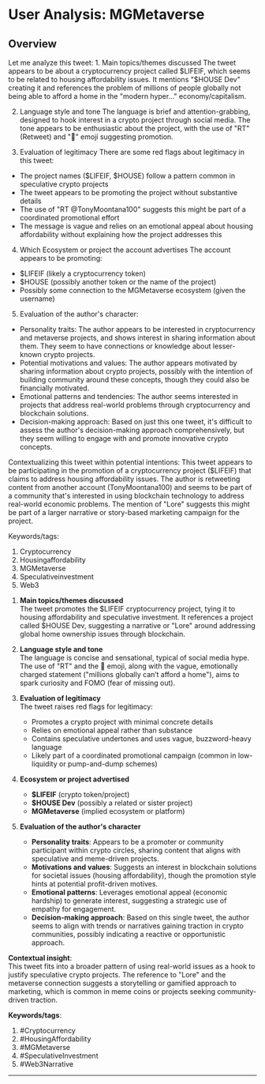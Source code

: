 # User Analysis: MGMetaverse

## Overview

<think>
Let me analyze this tweet:
1. Main topics/themes discussed
The tweet appears to be about a cryptocurrency project called $LIFEIF, which seems to be related to housing affordability issues. It mentions "$HOUSE Dev" creating it and references the problem of millions of people globally not being able to afford a home in the "modern hyper..." economy/capitalism.

2. Language style and tone
The language is brief and attention-grabbing, designed to hook interest in a crypto project through social media. The tone appears to be enthusiastic about the project, with the use of "RT" (Retweet) and "👀" emoji suggesting promotion.

3. Evaluation of legitimacy
There are some red flags about legitimacy in this tweet:
- The project names ($LIFEIF, $HOUSE) follow a pattern common in speculative crypto projects
- The tweet appears to be promoting the project without substantive details
- The use of "RT @TonyMoontana100" suggests this might be part of a coordinated promotional effort
- The message is vague and relies on an emotional appeal about housing affordability without explaining how the project addresses this

4. Which Ecosystem or project the account advertises
The account appears to be promoting:
- $LIFEIF (likely a cryptocurrency token)
- $HOUSE (possibly another token or the name of the project)
- Possibly some connection to the MGMetaverse ecosystem (given the username)

5. Evaluation of the author's character:
- Personality traits: The author appears to be interested in cryptocurrency and metaverse projects, and shows interest in sharing information about them. They seem to have connections or knowledge about lesser-known crypto projects.
- Potential motivations and values: The author appears motivated by sharing information about crypto projects, possibly with the intention of building community around these concepts, though they could also be financially motivated.
- Emotional patterns and tendencies: The author seems interested in projects that address real-world problems through cryptocurrency and blockchain solutions.
- Decision-making approach: Based on just this one tweet, it's difficult to assess the author's decision-making approach comprehensively, but they seem willing to engage with and promote innovative crypto concepts.

Contextualizing this tweet within potential intentions:
This tweet appears to be participating in the promotion of a cryptocurrency project ($LIFEIF) that claims to address housing affordability issues. The author is retweeting content from another account (TonyMoontana100) and seems to be part of a community that's interested in using blockchain technology to address real-world economic problems. The mention of "Lore" suggests this might be part of a larger narrative or story-based marketing campaign for the project.

Keywords/tags:
1. Cryptocurrency
2. Housingaffordability
3. MGMetaverse
4. Speculativeinvestment
5. Web3
</think>

1. **Main topics/themes discussed**  
   The tweet promotes the $LIFEIF cryptocurrency project, tying it to housing affordability and speculative investment. It references a project called $HOUSE Dev, suggesting a narrative or "Lore" around addressing global home ownership issues through blockchain.

2. **Language style and tone**  
   The language is concise and sensational, typical of social media hype. The use of "RT" and the 👀 emoji, along with the vague, emotionally charged statement ("millions globally can’t afford a home"), aims to spark curiosity and FOMO (fear of missing out).

3. **Evaluation of legitimacy**  
   The tweet raises red flags for legitimacy:
   - Promotes a crypto project with minimal concrete details
   - Relies on emotional appeal rather than substance
   - Contains speculative undertones and uses vague, buzzword-heavy language
   - Likely part of a coordinated promotional campaign (common in low-liquidity or pump-and-dump schemes)

4. **Ecosystem or project advertised**  
   - **$LIFEIF** (crypto token/project)
   - **$HOUSE Dev** (possibly a related or sister project)
   - **MGMetaverse** (implied ecosystem or platform)

5. **Evaluation of the author's character**  
   - **Personality traits**: Appears to be a promoter or community participant within crypto circles, sharing content that aligns with speculative and meme-driven projects.
   - **Motivations and values**: Suggests an interest in blockchain solutions for societal issues (housing affordability), though the promotion style hints at potential profit-driven motives.
   - **Emotional patterns**: Leverages emotional appeal (economic hardship) to generate interest, suggesting a strategic use of empathy for engagement.
   - **Decision-making approach**: Based on this single tweet, the author seems to align with trends or narratives gaining traction in crypto communities, possibly indicating a reactive or opportunistic approach.

**Contextual insight**:  
This tweet fits into a broader pattern of using real-world issues as a hook to justify speculative crypto projects. The reference to "Lore" and the metaverse connection suggests a storytelling or gamified approach to marketing, which is common in meme coins or projects seeking community-driven traction.

**Keywords/tags**:  
1. #Cryptocurrency  
2. #HousingAffordability  
3. #MGMetaverse  
4. #SpeculativeInvestment  
5. #Web3Narrative
---
